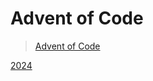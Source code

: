 # Advent of Code

> [Advent of Code](https://adventofcode.com)

[2024](https://adventofcode.com/2024)
